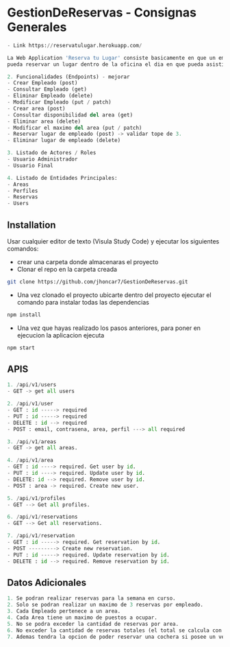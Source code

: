 # GestionDeReservas - Consignas Generales
```python
- Link https://reservatulugar.herokuapp.com/

La Web Application 'Reserva tu Lugar' consiste basicamente en que un empleado de la compañia
pueda reservar un lugar dentro de la oficina el dia en que pueda asistir. Esto se debe a que la cantidad del personal sobrepasa los limites requeridos tanto por protocolos COVID-19 o tambien por el espacio del lugar que tal vez no sea lo suficientemente amplio para concentrar cierta cantidad de personas durante cada dia.

2. Funcionalidades (Endpoints) - mejorar
- Crear Empleado (post)
- Consultar Empleado (get)
- Eliminar Empleado (delete)
- Modificar Empleado (put / patch)
- Crear area (post)
- Consultar disponibilidad del area (get)
- Eliminar area (delete)
- Modificar el maximo del area (put / patch)
- Reservar lugar de empleado (post) -> validar tope de 3.
- Eliminar lugar de empleado (delete)

3. Listado de Actores / Roles
- Usuario Administrador
- Usuario Final

4. Listado de Entidades Principales:
- Areas
- Perfiles
- Reservas
- Users
```

## Installation
Usar cualquier editor de texto (Visula Study Code) y ejecutar los siguientes comandos:

- crear una carpeta donde almacenaras el proyecto
- Clonar el repo en la carpeta creada
```bash
git clone https://github.com/jhoncar7/GestionDeReservas.git
```
- Una vez clonado el proyecto ubicarte dentro del proyecto ejecutar el comando para instalar todas las dependencias
```bash
npm install
```
- Una vez que hayas realizado los pasos anteriores, para poner en ejecucion la aplicacion ejecuta
```bash
npm start
```
## APIS
```python
1. /api/v1/users
- GET -> get all users

2. /api/v1/user
- GET : id -----> required
- PUT : id -----> required
- DELETE : id --> required
- POST : email, contrasena, area, perfil ---> all required

3. /api/v1/areas
- GET -> get all areas.

4. /api/v1/area
- GET : id ----> required. Get user by id.
- PUT : id ----> required. Update user by id.
- DELETE: id --> required. Remove user by id.
- POST : area -> required. Create new user.

5. /api/v1/profiles
- GET --> Get all profiles.

6. /api/v1/reservations
- GET --> Get all reservations.

7. /api/v1/reservation
- GET : id -----> required. Get reservation by id.
- POST ---------> Create new reservation.
- PUT : id -----> required. Update reservation by id.
- DELETE : id --> required. Remove reservation by id.
```

## Datos Adicionales
```python
1. Se podran realizar reservas para la semana en curso.
2. Solo se podran realizar un maximo de 3 reservas por empleado.
3. Cada Empleado pertenece a un area.
4. Cada Area tiene un maximo de puestos a ocupar.
5. No se podra exceder la cantidad de reservas por area.
6. No exceder la cantidad de reservas totales (el total se calcula con la suma de puestos de cada area)
7. Ademas tendra la opcion de poder reservar una cochera si posee un vehiculo -> feature.
```


